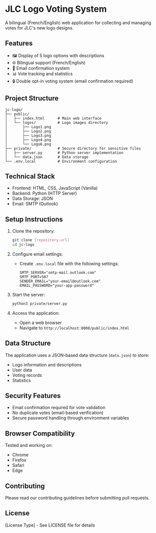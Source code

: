 # JLC Logo Voting System

A bilingual (French/English) web application for collecting and managing votes for JLC's new logo designs.

## Features

- 🖼 Display of 5 logo options with descriptions
- 🌐 Bilingual support (French/English)
- 📧 Email confirmation system
- 📊 Vote tracking and statistics
- 🔒 Double opt-in voting system (email confirmation required)

## Project Structure

```
jc-logo/
├── public/
│   ├── index.html      # Main web interface
│   └── logos/          # Logo images directory
│       ├── Logo1.png
│       ├── Logo2.png
│       ├── Logo3.png
│       ├── Logo4.png
│       └── Logo6.png
├── private/            # Secure directory for sensitive files
│   ├── server.py       # Python server implementation
│   └── data.json       # Data storage
└── .env.local          # Environment configuration
```

## Technical Stack

- Frontend: HTML, CSS, JavaScript (Vanilla)
- Backend: Python (HTTP Server)
- Data Storage: JSON
- Email: SMTP (Outlook)

## Setup Instructions

1. Clone the repository:
   ```bash
   git clone [repository-url]
   cd jc-logo
   ```

2. Configure email settings:
   - Create `.env.local` file with the following settings:
     ```
     SMTP_SERVER="smtp-mail.outlook.com"
     SMTP_PORT=587
     SENDER_EMAIL="your-email@outlook.com"
     EMAIL_PASSWORD="your-app-password"
     ```

3. Start the server:
   ```bash
   python3 private/server.py
   ```

4. Access the application:
   - Open a web browser
   - Navigate to `http://localhost:8000/public/index.html`

## Data Structure

The application uses a JSON-based data structure (`data.json`) to store:
- Logo information and descriptions
- User data
- Voting records
- Statistics

## Security Features

- Email confirmation required for vote validation
- No duplicate votes (email-based verification)
- Secure password handling through environment variables

## Browser Compatibility

Tested and working on:
- Chrome
- Firefox
- Safari
- Edge

## Contributing

Please read our contributing guidelines before submitting pull requests.

## License

[License Type] - See LICENSE file for details 